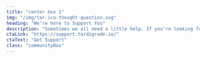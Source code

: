 ```yaml
---
title: "center box 1"
img: "/img/tar-ico-thought-question.svg"
heading: "We’re here to Support You"
description: "Sometimes we all need a little help. If you're looking for online tutorials, user guides, videos, technical documentation, or anything else to help you get your storage node up and running, the community is the place to be."
ctaLink: "https://support.tardigrade.io/"
ctaText: "Get Support"
class: "communityBox"
---
```

